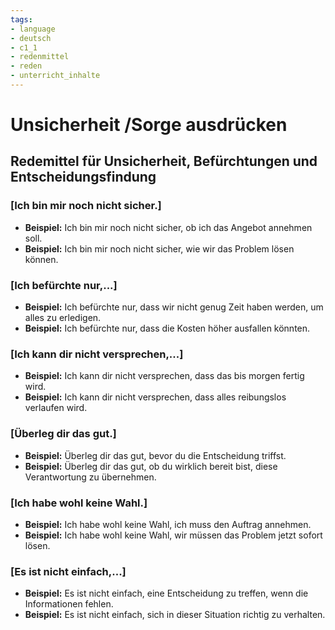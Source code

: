 ```yaml
---
tags:
- language
- deutsch
- c1_1
- redenmittel
- reden
- unterricht_inhalte
---
```


# Unsicherheit /Sorge ausdrücken

## Redemittel für Unsicherheit, Befürchtungen und Entscheidungsfindung

### [Ich bin mir noch nicht sicher.]

- __Beispiel:__ Ich bin mir noch nicht sicher, ob ich das Angebot annehmen soll.
- __Beispiel:__ Ich bin mir noch nicht sicher, wie wir das Problem lösen können.

### [Ich befürchte nur,...]

- __Beispiel:__ Ich befürchte nur, dass wir nicht genug Zeit haben werden, um alles zu erledigen.
- __Beispiel:__ Ich befürchte nur, dass die Kosten höher ausfallen könnten.

### [Ich kann dir nicht versprechen,...]

- __Beispiel:__ Ich kann dir nicht versprechen, dass das bis morgen fertig wird.
- __Beispiel:__ Ich kann dir nicht versprechen, dass alles reibungslos verlaufen wird.

### [Überleg dir das gut.]

- __Beispiel:__ Überleg dir das gut, bevor du die Entscheidung triffst.
- __Beispiel:__ Überleg dir das gut, ob du wirklich bereit bist, diese Verantwortung zu übernehmen.

### [Ich habe wohl keine Wahl.]

- __Beispiel:__ Ich habe wohl keine Wahl, ich muss den Auftrag annehmen.
- __Beispiel:__ Ich habe wohl keine Wahl, wir müssen das Problem jetzt sofort lösen.

### [Es ist nicht einfach,...]

- __Beispiel:__ Es ist nicht einfach, eine Entscheidung zu treffen, wenn die Informationen fehlen.
- __Beispiel:__ Es ist nicht einfach, sich in dieser Situation richtig zu verhalten.
